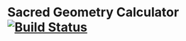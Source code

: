 Sacred Geometry Calculator [![Build Status](https://travis-ci.org/psychomantys/Sacred-Geometry-Calculator.png)](https://travis-ci.org/psychomantys/Sacred-Geometry-Calculator)
=========================================================



